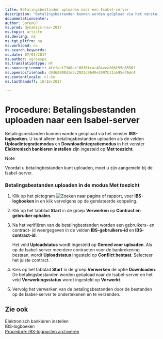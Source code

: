 ```yaml
---
title: Betalingsbestanden uploaden naar een Isabel-server
description: "Betalingsbestanden kunnen worden geüpload via het venster **IBS-logboeken**. U kunt alleen betalingsbestanden uploaden als de velden **Uploadintegratiemodus** en **Downloadintegratiemodus** in het venster **Elektronisch bankieren instellen** zijn ingesteld op **Met toezicht**."
documentationcenter: 
author: SorenGP
ms.prod: dynamics-nav-2017
ms.topic: article
ms.devlang: na
ms.tgt_pltfrm: na
ms.workload: na
ms.search.keywords: 
ms.date: 07/01/2017
ms.author: sgroespe
ms.translationtype: HT
ms.sourcegitcommit: 4fefaef7380ac10836fcac404eea006f55d8556f
ms.openlocfilehash: d9d62008d1e3c2923d9640e3997b31ab95e76dc4
ms.contentlocale: nl-be
ms.lasthandoff: 10/16/2017

---
```

# <a name="how-to-upload-payment-files-to-an-isabel-server"></a>Procedure: Betalingsbestanden uploaden naar een Isabel-server
Betalingsbestanden kunnen worden geüpload via het venster **IBS-logboeken**. U kunt alleen betalingsbestanden uploaden als de velden **Uploadintegratiemodus** en **Downloadintegratiemodus** in het venster **Elektronisch bankieren instellen** zijn ingesteld op **Met toezicht**.  
  
> [!NOTE]  
>  Voordat u betalingbestanden kunt uploaden, moet u zijn aangemeld bij de Isabel-server.  
  
### <a name="to-upload-payment-files-in-attended-mode"></a>Betalingsbestanden uploaden in de modus Met toezicht  
  
1.  Klik op het pictogram ![Zoeken naar pagina of rapport](media/ui-search/search_small.png "pictogram Zoeken naar pagina of rapport"), voer **IBS-logboeken** in en klik vervolgens op de gerelateerde koppeling.  
  
2.  Klik op het tabblad **Start** in de groep **Verwerken** op **Contract en gebruiker ophalen**.  
  
3.  Na het verifiëren van de betalingbestanden worden een gebruikers- en contract- id weergegeven in de velden **IBS-gebruikers-id** en **IBS-contract-id**.  
  
     Het veld **Uploadstatus** wordt ingesteld op **Gereed voor uploaden**. Als op de Isabel-server meerdere contracten voor de bankrekening bestaan, wordt **Uploadstatus** ingesteld op **Conflict bestaat**. Selecteer het juiste contract.  
  
4.  Kies op het tabblad **Start** in de groep **Verwerken** de optie **Downloaden**. De betalingsbestanden worden geüpload naar de Isabel-server en het veld **Verwerkingsstatus** wordt ingesteld op **Verwerkt**.  
  
5.  Vervolg het verwerken van de betalingsbestanden door de bestanden op de Isabel-server te ondertekenen en te verzenden.  
  
## <a name="see-also"></a>Zie ook  
 Elektronisch bankieren instellen   
 IBS-logboeken   
 [Procedure: IBS-logposten archiveren](how-to-archive-ibs-log-entries.md)
